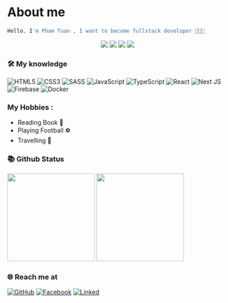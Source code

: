 # About me

```javascript
Hello, I'm Pham Tuan , I want to become fullstack developer 🖤🖤🖤
```

<p align="center">
  <img src="https://komarev.com/ghpvc/?username=phamtuan090720">
  <img src="https://shields.io/github/stars/phutran1210dev">
  <img src="https://img.shields.io/github/followers/phamtuan090720">
  <img src="https://img.shields.io/static/v1?label=%F0%9F%8C%9F&message=Love%20coding&style=style=flat&color=red">
</p>

### 🛠 My knowledge

![HTML5](https://img.shields.io/badge/HTML5-%23E34F26.svg?style=flat-square&logo=html5&logoColor=white)
![CSS3](https://img.shields.io/badge/CSS3-%231572B6.svg?style=flat-square&logo=css3&logoColor=white)
![SASS](https://img.shields.io/badge/SASS-hotpink.svg?style=flat-square&logo=SASS&logoColor=white)
![JavaScript](https://img.shields.io/badge/Javascript-%23323330.svg?style=flat-square&logo=javascript&logoColor=%23F7DF1E)
![TypeScript](https://img.shields.io/badge/Typescript-%23007ACC.svg?style=flat-square&logo=typescript&logoColor=white)
![React](https://img.shields.io/badge/React-%2320232a.svg?style=flat-square&logo=react&logoColor=%2361DAFB)
![Next JS](https://img.shields.io/badge/Nextjs-black?style=flat-square&logo=next.js&logoColor=white)
![Firebase](https://img.shields.io/badge/Firebase-%23039BE5.svg?style=flat-square&logo=firebase)
![Docker](https://img.shields.io/badge/Docker-%230db7ed.svg?style=flat-square&logo=docker&logoColor=white)


### My Hobbies :   
- Reading Book 📖
- Playing Football ⚽
- Travelling 🚡
### 📚 Github Status

<p>
  <img src="https://github-readme-stats.vercel.app/api/top-langs/?username=phamtuan090720&layout=compact&theme=tokyonight&langs_count=6" height="200">
  <img src="https://github-readme-stats.vercel.app/api?username=phamtuan090720&show_icons=true&theme=tokyonight" height="200">
</p>


### 🌐️ Reach me at
[![GitHub](https://img.shields.io/badge/github-%23121011.svg?style=for-the-badge&logo=github&logoColor=white)](https://github.com/phamtuan090720)
[![Facebook](https://img.shields.io/badge/Facebook-%231877F2.svg?style=for-the-badge&logo=Facebook&logoColor=white)](https://www.facebook.com/profile.php?id=100006955065822)
[![Linked](https://img.shields.io/badge/LinkedIn-0077B5?style=for-the-badge&logo=linkedin&logoColor=white)](https://www.linkedin.com/in/tuanpham0907/)
